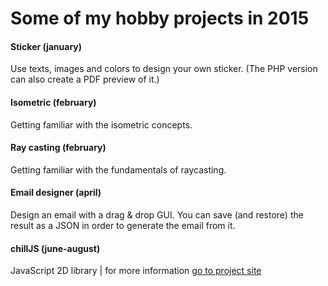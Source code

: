 # Some of my hobby projects in 2015



#### Sticker (january)
Use texts, images and colors to design your own sticker. (The PHP version can also create a PDF preview of it.)


#### Isometric (february)
Getting familiar with the isometric concepts.


#### Ray casting (february)
Getting familiar with the fundamentals of raycasting.


#### Email designer (april)
Design an email with a drag & drop GUI. You can save (and restore) the result as a JSON in order to generate the email from it. 


#### chillJS (june-august)
JavaScript 2D library | for more information [go to project site](http://bokodi.github.io/chillJS/)
